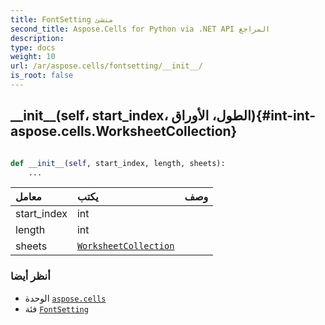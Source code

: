 ```yaml
---
title: FontSetting منشئ
second_title: Aspose.Cells for Python via .NET API المراجع
description:
type: docs
weight: 10
url: /ar/aspose.cells/fontsetting/__init__/
is_root: false
---
```

##  \_\_init\_\_(self، start_index، الطول، الأوراق){#int-int-aspose.cells.WorksheetCollection}




```python

def __init__(self, start_index, length, sheets):
    ...
```


| معامل| يكتب| وصف|
| :- | :- | :- |
| start_index | int |  |
| length | int |  |
| sheets | [`WorksheetCollection`](/cells/python-net/ar/aspose.cells/worksheetcollection) |  |



###  أنظر أيضا
* الوحدة [`aspose.cells`](../../)
* فئة [`FontSetting`](/cells/python-net/ar/aspose.cells/fontsetting)
